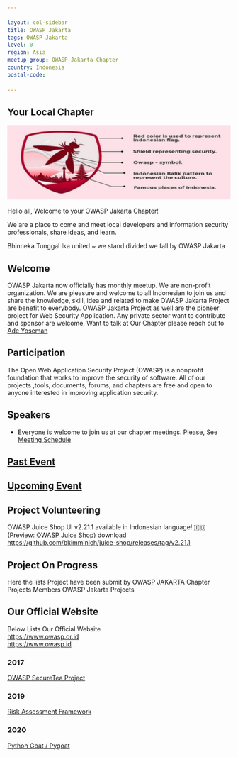 ```yaml
---

layout: col-sidebar
title: OWASP Jakarta
tags: OWASP Jakarta
level: 0
region: Asia
meetup-group: OWASP-Jakarta-Chapter
country: Indonesia
postal-code: 

---
```

## Your Local Chapter 
[![OWASP Jakarta](assets/images/owaspid.jpg?raw=true)](https://owasp.or.id/)

Hello all, Welcome to your OWASP Jakarta Chapter\!<br/> 

We are a place to come and meet local developers and information security professionals, share
ideas, and learn.<br/>

Bhinneka Tunggal Ika united ~ we stand divided we fall by OWASP Jakarta<br/>

## Welcome
OWASP Jakarta now officially has monthly meetup. We are non-profit organization. We are pleasure and welcome to all Indonesian to join us and share the knowledge, skill, idea and related to make OWASP Jakarta Project are benefit to everybody. OWASP Jakarta Project as well are the pioneer project for Web Security Application.
Any private sector want to contribute and sponsor are welcome. Want to talk at Our Chapter please reach out to [Ade Yoseman](mailto:ade.putra@owasp.org) 

## Participation
The Open Web Application Security Project (OWASP) is a nonprofit foundation that works to improve the security of software. All of our projects ,tools, documents, forums, and chapters are free and open to anyone interested in improving application security. 

## Speakers
- Everyone is welcome to join us at our chapter meetings. Please, See [Meeting Schedule](https://www.meetup.com/OWASP-Jakarta-Chapter/)

## [Past Event](/tab_pastevents.md)
## [Upcoming Event](/tab_meetup.md)

## Project Volunteering

OWASP Juice Shop UI v2.21.1 available in Indonesian language\! 🇮🇩
(Preview: [OWASP Juice Shop](http://juice-shop-staging.herokuapp.com))
download
<https://github.com/bkimminich/juice-shop/releases/tag/v2.21.1>

## Project On Progress

Here the lists Project have been submit by OWASP JAKARTA Chapter
Projects Members
OWASP Jakarta Projects

## Our Official Website
Below Lists Our Official Website <br>
https://www.owasp.or.id <br>
https://www.owasp.id <br>

### 2017

[OWASP SecureTea Project](https://www.owasp.org/www-project-securetea)

### 2019

[Risk Assessment Framework](https://github.com/OWASP/RiskAssessmentFramework)

### 2020

[Python Goat / Pygoat](https://github.com/adeyosemanputra/pygoat)
 
